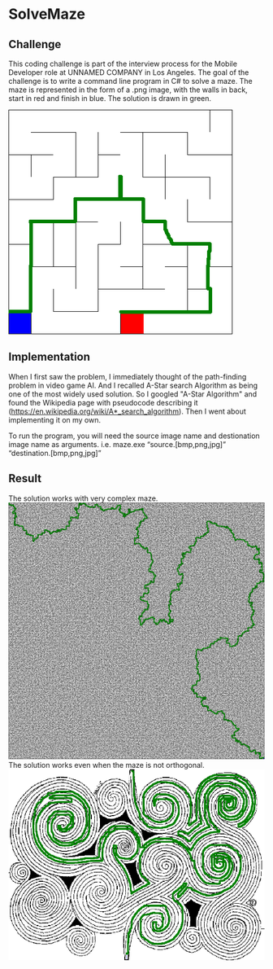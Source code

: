 # SolveMaze

## Challenge
This coding challenge is part of the interview process for the Mobile Developer role at UNNAMED COMPANY in Los Angeles. The goal of the challenge is to write a command line program in C# to solve a maze. The maze is represented in the form of a .png image, with the walls in back, start in red and finish in blue. The solution is drawn in green. 

![](Resources/maze1_solved.png)

## Implementation
When I first saw the problem, I immediately thought of the path-finding problem in video game AI. And I recalled A-Star search Algorithm as being one of the most widely used solution. So I googled "A-Star Algorithm" and found the Wikipedia page with pseudocode describing it (https://en.wikipedia.org/wiki/A*_search_algorithm). Then I went about implementing it on my own.

To run the program, you will need the source image name and destionation image name as arguments.
i.e. maze.exe “source.[bmp,png,jpg]” “destination.[bmp,png,jpg]”

## Result
The solution works with very complex maze. 
![](Resources/maze2_solved.png)
The solution works even when the maze is not orthogonal.
![](Resources/maze3_solved.png)

